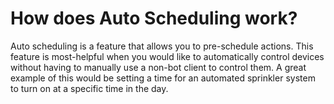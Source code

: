 # How does Auto Scheduling work? 
Auto scheduling is a feature that allows you to pre-schedule actions. This feature is most-helpful when you would like to automatically control devices
without having to manually use a non-bot client to control them. A great example of this would be setting a time for an automated sprinkler system to turn on at
a specific time in the day.

